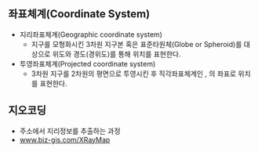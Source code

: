 ## 좌표체계(Coordinate System)
  - 지리좌표체계(Geographic coordinate system)
    - 지구를 모형화시킨 3차원 지구본 혹은 표준타원체(Globe or Spheroid)를 대상으로 위도와 경도(경위도)를 통해 위치를 표현한다.
  - 투영좌표체계(Projected coordinate system)
    - 3차원 지구를 2차원의 평면으로 투영시킨 후 직각좌표체계인 , 의 좌표로 위치를 표현한다.
## 지오코딩
  - 주소에서 지리정보를 추출하는 과정
  - www.biz-gis.com/XRayMap
